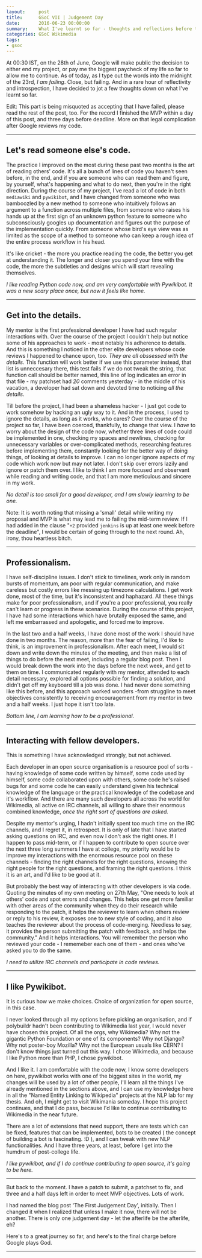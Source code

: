 ```yaml
---
layout:     post
title:      GSoC VII | Judgement Day
date:       2016-06-23 00:00:00
summary:    What I've learnt so far - thoughts and reflections before the mid term review.
categories: GSoC Wikimedia
tags:
- gsoc
---
```

At 00:30 IST, on the 28th of June, Google will make public the decision to either end my project, or pay me the biggest paycheck of my life so far to allow me to continue. As of today, as I type out the words into the midnight of the 23rd, _I am failing_. Close, but failing. And in a rare hour of reflectivity and introspection, I have decided to jot a few thoughts down on what I've learnt so far.

Edit: This part is being misquoted as accepting that I have failed, please read the rest of the post, too. For the record I finished the MVP within a day of this post, and three days before deadline. More on that legal complication after Google reviews my code.

***

## Let's read someone else's code.
The practice I improved on the most during these past two months is the art of reading others' code. It's all a bunch of lines of code you haven't seen before, in the end, and if you are someone who can read them and figure, by yourself, what's happening and what to do next, then you're in the right direction. During the course of my project, I've read a lot of code in both `mediawiki` and `pywikibot`, and I have changed from someone who was bamboozled by a new method to someone who intuitively follows an argument to a function across multiple files, from someone who raises his hands up at the first sign of an unknown python feature to someone who subconsciously googles up documentation and figures out the purpose of the implementation quickly. From someone whose bird's eye view was as limited as the scope of a method to someone who can keep a rough idea of the entire process workflow in his head.

It's like cricket - the more you practice reading the code, the better you get at understanding it. The longer and closer you spend your time with the code, the more the subtleties and designs which will start revealing themselves.

_I like reading Python code now, and am very comfortable with Pywikibot. It was a new scary place once, but now it feels like home._

***

## Get into the details.
My mentor is the first professional developer I have had such regular interactions with. Over the course of the project I couldn't help but notice some of his approaches to work - most notably his adherence to details. And this is something I noticed in the other elite developers whose code reviews I happened to chance upon, too. _They are all obssessed with the details._ This function will work better if we use this parameter instead, that list is unneccesary there, this test fails if we do not tweak the string, that function call should be better named, this line of log indicates an error in that file - my patchset had _20_ comments yesterday - in the middle of his vacation, a developer had sat down and devoted time to noticing _all the details_. 

Till before the project, I had been a shameless hacker - I just got code to work somehow by hacking an ugly way to it. And in the process, I used to ignore the details, as long as it works, who cares? Over the course of the project so far, I have been coerced, thankfully, to change that view. I _have_ to worry about the design of the code now, whether three lines of code could be implemented in one, checking my spaces and newlines, checking for unnecessary variables or over-complicated methods, researching features before implementing them, constantly looking for the better way of doing things, of looking at details to improve. 
I can no longer ignore aspects of my code which work now but may not later. I don't skip over errors lazily and ignore or patch them over. I like to think I am more focused and observant while reading and writing code, and that I am more meticulous and sincere in my work. 

_No detail is too small for a good developer, and I am slowly learning to be one._

Note: It is worth noting that missing a 'small' detail while writing my proposal and MVP is what may lead me to failing the mid-term review. If I had added in the clause "`+2` provided `jenkins` is up at least one week before the deadline", I would be certain of going through to the next round. Ah, irony, thou heartless bitch.

***

## Professionalism.

I have self-discipline issues. I don't stick to timelines, work only in random bursts of momentum, am poor with regular communication, and make careless but costly errors like messing up timezone calculations. I get work done, most of the time, but it's inconsistent and haphazard. All these things make for poor professionalism, and if you're a poor professional, you really can't learn or progress in these scenarios. During the course of this project, I have had some interactions which have brutally exposed the same, and left me embarrassed and apologetic, and forced me to improve.

In the last two and a half weeks, I have done most of the work I should have done in two months. The reason, more than the fear of failing, I'd like to think, is an improvement in professionalism. After each meet, I would sit down and write down the minutes of the meeting, and then make a list of things to do before the next meet, including a regular blog post. Then I would break down the work into the days before the next week, and get to them on time. I communicated regularly with my mentor, attended to each detail necessary, explored all options possible for finding a solution, and didn't get off my keyboard till a job was done. I had never done something like this before, and this approach worked wonders -from struggline to meet objectives consistently to receiving encouragement from my mentor in two and a half weeks. I just hope it isn't too late.

_Bottom line, I am learning how to be a professional._


***

## Interacting with fellow developers.

This is something I have acknowledged strongly, but not achieved. 

Each developer in an open source organisation is a resource pool of sorts - having knowledge of some code written by himself, some code used by himself, some code collaborated upon with others, some code he's raised bugs for and some code he can easily understand given his technical knowledge of the language or the practical knowledge of the codebase and it's workflow. And there are many such developers all across the world for Wikimedia, all active on IRC channels, all willing to share their enormous combined knowledge, _once the right sort of questions are asked._ 

Despite my mentor's urging, I hadn't initially spent too much time on the IRC channels, and I regret it, in retrospect. It is only of late that I have started asking questions on IRC, and even now I don't ask the right ones. If I happen to pass mid-term, or if I happen to contribute to open source over the next three long summers I have at college, my priority would be to improve my interactions with the enormous resource pool on these channels - finding the right channels for the right questions, knowing the right people for the right questions, and framing the right questions. I think it is an art, and I'd like to be good at it.

But probably the best way of interacting with other developers is via code. Quoting the minutes of my own meeting on 27th May, "One needs to look at others' code and spot errors and changes. This helps one get more familiar with other areas of the community when they do their research while responding to the patch, it helps the reviewer to learn when others review or reply to his review, it exposes one to new style of coding, and it also teaches the reviewer about the process of code-merging. Needless to say, it provides the person submitting the patch with feedback, and helps the community." And it helps interactions. You will remember the person who reviewed your code - I rememeber each one of them - and ones who've asked you to do the same.

_I need to utilize IRC channels and participate in code reviews._

***

## I like Pywikibot.

It is curious how we make choices. Choice of organization for open source, in this case.

I never looked through all my options before picking an organisation, and if polybuildr hadn't been contributing to Wikimedia last year, I would never have chosen this project. Of all the orgs, why Wikimedia? Why not the gigantic Python Foundation or one of its components? Why not Django? Why not poster-boy Mozilla? Why not the European usuals like CERN? I don't know things just turned out this way. I chose Wikimedia, and because I like Python more than PHP, I chose pywikibot.

And I like it. I am comfortable with the code now, I know some developers on here, pywikibot works with one of the biggest sites in the world, my changes will be used by a lot of other people, I'll learn all the things I've already mentioned in the sections above, and I can use my knowledge here in all the "Named Entity Linking to Wikipedia" projects at the NLP lab for my thesis. And oh, I might get to visit Wikimania someday. I hope this project continues, and that I do pass, because I'd like to continue contributing to Wikimedia in the near future.

There are a lot of extensions that need support, there are tests which can be fixed, features that can be implemented, bots to be created ( the concept of building a bot is fascinating. :D ), and I can tweak with new NLP functionalities. And I have three years, at least, before I get into the humdrum of post-college life.

_I like pywikibot, and if I do continue contributing to open source, it's going to be here._

***

But back to the moment. I have a patch to submit, a patchset to fix, and three and a half days left in order to meet MVP objectives. Lots of work.

I had named the blog post 'The First Judgement Day', initially. Then I changed it when I realized that unless I make it now, there will not be another. There is only one judgement day - let the afterlife be the afterlife, eh?

Here's to a great journey so far, and here's to the final charge before Google plays God.

***